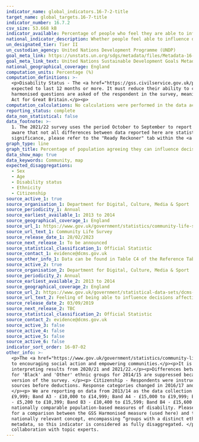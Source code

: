 ```yaml
---
indicator_name: global_indicators.16-7-2-title
target_name: global_targets.16-7-title
indicator_number: 16.7.2
csv_size: 53.668 kB
indicator_available: Percentage of people who feel they are able to influence decisions affecting their local area
national_indicator_description: Whether people feel able to influence decisions affecting their local area
un_designated_tier: Tier II
un_custodian_agency: United Nations Development Programme (UNDP)
goal_meta_link: https://unstats.un.org/sdgs/metadata/files/Metadata-16-07-02.pdf
goal_meta_link_text: United Nations Sustainable Development Goals Metadata (PDF 378 KB)
national_geographical_coverage: England
computation_units: Percentage (%)
computation_definitions: >-
  <p>Disability Status - The <a href="https://gss.civilservice.gov.uk/policy-store/measuring-disability-for-the-equality-act-2010/">(GSS) harmonised "core" definition</a> identifies a person as disabled if they have a physical or mental health condition or illness that has lasted or is
  expected to last 12 months or more. It must reduce their ability to carry-out day-to-day activities. It is important to note that a person who has a long-term illness that does not reduce their ability to carry-out day-to-day activities is not disabled under the definition. The GSS
  harmonised questions are asked of the respondent in the survey, meaning that disability status is self-reported. The GSS definition is designed to reflect the definitions that appear in legal terms in the Disability Discrimination Act 1995 (DDA) for Northern Ireland and the 2010 Equality
  Act for Great Britain.</p><p>
computation_calculations: No calculations were performed in the data acquisition of this indicator as appropriate data was readily available in the final format specified by this indicator.
reporting_status: complete
data_non_statistical: false
data_footnote: >-
  1. The 2021/22 survey uses the period October to September to report annual data. For all previous years the period April to March is being used to report annual data. </p><p> 2. Table excludes respondents who answered 'don't know' and those with missing answers. </p><p> 3. Please be
  aware that not all differences between data reported here are statistically significant, that is when there is confidence that the differences seen in the sampled respondents reflect the population. Therefore, care should be taken when interpeting differences between data. To test
  significance, please refer to the "Ready Reckoner" tab within the <a href="https://www.gov.uk/government/statistics/community-life-survey-202122">Community Life Survey 2021/22 Reference Tables</a>.
graph_type: line
graph_title: Percentage of population agreeing they can influence decisions affecting their local area
data_show_map: true
data_keywords: Community, map
expected_disaggregations:
  - Sex
  - Age
  - Disability status
  - Ethnicity
  - Citizenship
source_active_1: true
source_organisation_1: Department for Digital, Culture, Media & Sport
source_periodicity_1: Annual
source_earliest_available_1: 2013 to 2014
source_geographical_coverage_1: England
source_url_1: https://www.gov.uk/government/statistics/community-life-survey-202122
source_url_text_1: Community Life Survey
source_release_date_1: 28/02/2023
source_next_release_1: To be announced
source_statistical_classification_1: Official Statistic
source_contact_1: evidence@dcms.gov.uk
source_other_info_1: Data can be found in Table C4 of the Reference Tables. Upper and lower estimates refer to the 95% confidence intervals. These are available for estimates from 2019/20.
source_active_2: true
source_organisation_2: Department for Digital, Culture, Media & Sport
source_periodicity_2: Annual
source_earliest_available_2: 2013 to 2014
source_geographical_coverage_2: England
source_url_2: https://www.gov.uk/government/statistical-data-sets/dcms-community-life-survey-ad-hoc-statistical-releases
source_url_text_2: Feeling of being able to influence decisions affecting the local area by citizenship and household income
source_release_date_2: 03/09/2019
source_next_release_2: TBC
source_statistical_classification_2: Official Statistic
source_contact_2: evidence@dcms.gov.uk
source_active_3: false
source_active_4: false
source_active_5: false
source_active_6: false
indicator_sort_order: 16-07-02
other_info: >-
  <p>The <a href="https://www.gov.uk/government/statistics/community-life-survey-202122">Community Life Survey</a> is a household online/paper self-completion study of adults aged 16+ in England. </p><p>The survey aims to track the latest trends and developments across areas that are key
  to encouraging social action and empowering communities.</p><p>It is unclear what effect the COVID-19 pandemic, associated lockdown measures and associated media coverage may have had on relevant public behaviours, attitudes and perceptions. This should be taken into consideration when
  interpreting results from 2020/21 and 2021/22.</p><p>Differences between groups are only reported on in this publication where they are statistically significant i.e. where we can be confident that the differences seen in our sampled respondents reflect the population. </p><p> Figures
  for 'Black' and 'Other' ethnic groups for 2014/15 are suppressed because the percentage is based on 5 or fewer responses and is therefore unavailable. </p><p> Information about respondents' limiting long term illnesses/disabilities are only available for those who completed the online
  version of the survey. </p><p> Citizenship - Respondents were instructed to select all that apply so there will be some overlap between citizenship groups. </p><p> Household income is measured as respondent income combined with the income of cohabiting partner (where applicable) from all
  sources before deductions. Response categories changed in 2016/17 and the 'no income' category was removed. It's likely that those with no income will have selected 'under £5,199' from 2016/17 onwards. The household income categories are defined in the 'other information' section.
  </p><p> We are reporting on data from 2013/14 as the data collection mode (from face-to-face to online/paper) changed and data would not be comparable with earlier years. </p><p> From 2013/14 to 2015/16, household income categories were - Band A1 - Under £5,000; Band A2 - £5,000 to
  £9,999; Band A3 - £10,000 to £14,999; Band A4 - £15,000 to £19,999; Band A5 - £20,000 to £29,999; Band A6 - £30,000 to £49,999; Band A7 - £50,000 to £74,999; Band A8 - £75,000 or more. From 2016/17 onwards, the household income categories were changed to - Band B1 - Under £5,199; Band B2
  - £5,200 to £10,399; Band B3 - £10,400 to £15,599; Band B4 - £15,600 to £20,799; Band B5 - £20,800 to £31,199; Band B6 - £31,200 to £51,999; Band B7 - £52,000 to £74,999; Band B8 - £75,000 or more. </p><p> The Washington Group on Disability Statistics are often used to provide a cross-
  nationally comparable population-based measures of disability. Please see the article <a href="https://www.ons.gov.uk/peoplepopulationandcommunity/healthandsocialcare/disability/articles/measuringdisabilitycomparingapproaches/2019-08-06">Measuring disability - comparing approaches</a>
  for a comparison between the GSS Harmonised measure (used here) and the Washington Group measure. </p><p> The required disaggregations for this indicator are sex, age, disability and population group. The global metadata specified by the United Nations defines population group as a
  nationally relevant concept, encompassing “groups with a distinct ethnicity, language, religion, indigenous status, nationality or other characteristics”. The currently available disaggregations by ethnicity and citizenship fall within “population group” as defined by the global
  metadata, so this indicator is considered as fully disaggregated. </p> This indicator is being used as an approximation of the UN SDG Indicator. Where possible, we will work to identify or develop UK data to meet the global indicator specification. This indicator has been identified in
  collaboration with topic experts.
---
```

